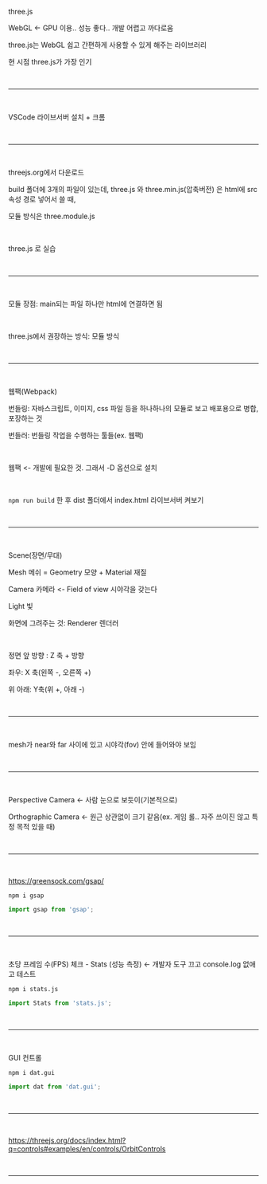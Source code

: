 three.js

WebGL <- GPU 이용.. 성능 좋다.. 개발 어렵고 까다로움

three.js는 WebGL 쉽고 간편하게 사용할 수 있게 해주는 라이브러리

현 시점 three.js가 가장 인기

<br />

---

<br />

VSCode 라이브서버 설치 + 크롬

<br />

---

<br />

threejs.org에서 다운로드

build 폴더에 3개의 파일이 있는데, three.js 와 three.min.js(압축버전) 은 html에 src 속성 경로 넣어서 쓸 때,

모듈 방식은 three.module.js

<br />

three.js 로 실습

<br />

---

<br />

모듈 장점: main되는 파일 하나만 html에 연결하면 됨

<br />

three.js에서 권장하는 방식: 모듈 방식

<br />

---

<br />

웹팩(Webpack)

번들링: 자바스크립트, 이미지, css 파일 등을 하나하나의 모듈로 보고 배포용으로 병합, 포장하는 것

번들러: 번들링 작업을 수행하는 툴들(ex. 웹팩)

<br />

웹팩 <- 개발에 필요한 것. 그래서 -D 옵션으로 설치

<br />

`npm run build` 한 후 dist 폴더에서 index.html 라이브서버 켜보기

<br />

---

<br />

Scene(장면/무대)

Mesh 메쉬 = Geometry 모양 + Material 재질

Camera 카메라 <- Field of view 시야각을 갖는다

Light 빛

화면에 그려주는 것: Renderer 렌더러

<br />

정면 앞 방향 : Z 축 + 방향

좌우: X 축(왼쪽 -, 오른쪽 +)

위 아래: Y축(위 +, 아래 -)

<br />

---

<br />

mesh가 near와 far 사이에 있고 시야각(fov) 안에 들어와야 보임

<br />

---

<br />

Perspective Camera <- 사람 눈으로 보듯이(기본적으로)

Orthographic Camera <- 원근 상관없이 크기 같음(ex. 게임 롤.. 자주 쓰이진 않고 특정 목적 있을 때)

<br />

---

<br />

https://greensock.com/gsap/

`npm i gsap`

```javascript
import gsap from 'gsap';
```

<br />

---

<br />

초당 프레임 수(FPS) 체크 - Stats (성능 측정) <- 개발자 도구 끄고 console.log 없애고 테스트

`npm i stats.js`

```javascript
import Stats from 'stats.js';
```

<br />

---

<br />

GUI 컨트롤

`npm i dat.gui`

```javascript
import dat from 'dat.gui';
```

<br />

---

<br />

https://threejs.org/docs/index.html?q=controls#examples/en/controls/OrbitControls

<br />

---

<br />
